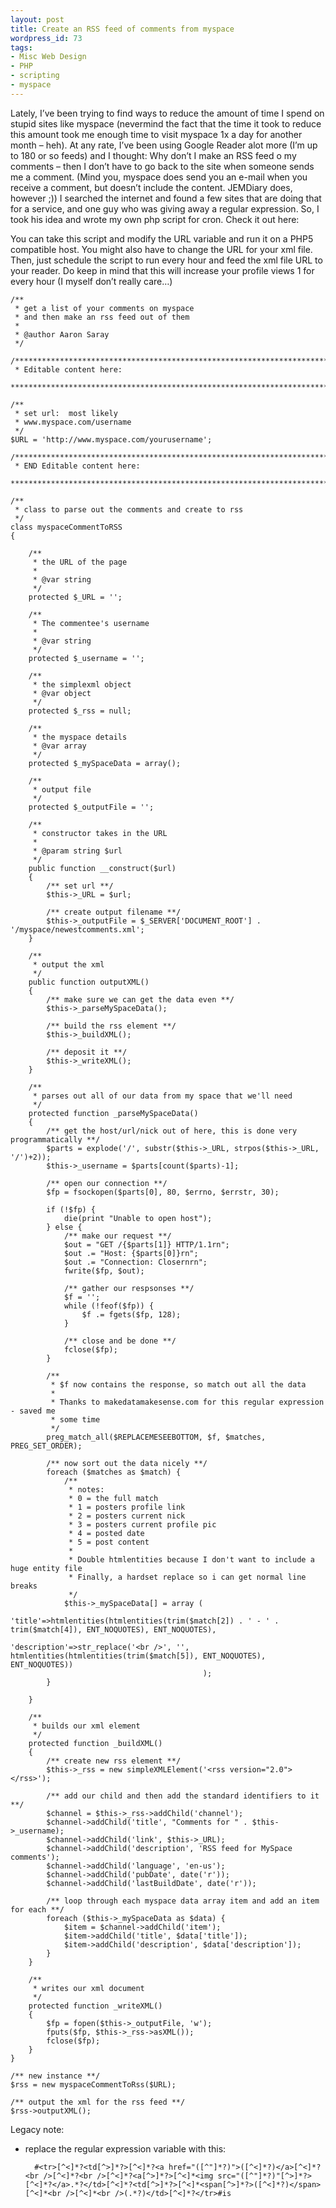 ```yaml
---
layout: post
title: Create an RSS feed of comments from myspace
wordpress_id: 73
tags:
- Misc Web Design
- PHP
- scripting
- myspace
---
```

Lately, I’ve been trying to find ways to reduce the amount of time I spend on stupid sites like myspace (nevermind the fact that the time it took to reduce this amount took me enough time to visit myspace 1x a day for another month – heh). At any rate, I’ve been using Google Reader alot more (I’m up to 180 or so feeds) and I thought: Why don’t I make an RSS feed o my comments – then I don’t have to go back to the site when someone sends me a comment. (Mind you, myspace does send you an e-mail when you receive a comment, but doesn’t include the content. JEMDiary does, however ;)) I searched the internet and found a few sites that are doing that for a service, and one guy who was giving away a regular expression. So, I took his idea and wrote my own php script for cron. Check it out here:

You can take this script and modify the URL variable and run it on a PHP5 compatible host. You might also have to change the URL for your xml file. Then, just schedule the script to run every hour and feed the xml file URL to your reader. Do keep in mind that this will increase your profile views 1 for every hour (I myself don’t really care…)

```php?start_inline=1
/**
 * get a list of your comments on myspace
 * and then make an rss feed out of them
 *
 * @author Aaron Saray
 */
 
/***********************************************************************************
 * Editable content here:
 **********************************************************************************/
 
/**
 * set url:  most likely
 * www.myspace.com/username
 */
$URL = 'http://www.myspace.com/yourusername';
 
/***********************************************************************************
 * END Editable content here:
 **********************************************************************************/
 
/**
 * class to parse out the comments and create to rss
 */
class myspaceCommentToRSS
{
 
    /**
     * the URL of the page
     *
     * @var string
     */
    protected $_URL = '';
 
    /**
     * The commentee's username
     *
     * @var string
     */
    protected $_username = '';
 
    /**
     * the simplexml object
     * @var object
     */
    protected $_rss = null;
 
    /**
     * the myspace details
     * @var array
     */
    protected $_mySpaceData = array();
 
    /**
     * output file
     */
    protected $_outputFile = '';
 
    /**
     * constructor takes in the URL
     *
     * @param string $url
     */
    public function __construct($url)
    {
        /** set url **/
        $this->_URL = $url;
 
        /** create output filename **/
        $this->_outputFile = $_SERVER['DOCUMENT_ROOT'] . '/myspace/newestcomments.xml';
    }
 
    /**
     * output the xml
     */
    public function outputXML()
    {
        /** make sure we can get the data even **/
        $this->_parseMySpaceData();
 
        /** build the rss element **/
        $this->_buildXML();
 
        /** deposit it **/
        $this->_writeXML();
    }
 
    /**
     * parses out all of our data from my space that we'll need
     */
    protected function _parseMySpaceData()
    {
        /** get the host/url/nick out of here, this is done very programmatically **/
        $parts = explode('/', substr($this->_URL, strpos($this->_URL, '/')+2));
        $this->_username = $parts[count($parts)-1];
 
        /** open our connection **/
        $fp = fsockopen($parts[0], 80, $errno, $errstr, 30);
 
        if (!$fp) {
            die(print "Unable to open host");
        } else {
            /** make our request **/
            $out = "GET /{$parts[1]} HTTP/1.1rn";
            $out .= "Host: {$parts[0]}rn";
            $out .= "Connection: Closernrn";
            fwrite($fp, $out);
 
            /** gather our respsonses **/
            $f = '';
            while (!feof($fp)) {
                $f .= fgets($fp, 128);
            }
 
            /** close and be done **/
            fclose($fp);
        }
 
        /**
         * $f now contains the response, so match out all the data
         *
         * Thanks to makedatamakesense.com for this regular expression - saved me
         * some time
         */
        preg_match_all($REPLACEMESEEBOTTOM, $f, $matches, PREG_SET_ORDER);
 
        /** now sort out the data nicely **/
        foreach ($matches as $match) {
            /**
             * notes:
             * 0 = the full match
             * 1 = posters profile link
             * 2 = posters current nick
             * 3 = posters current profile pic
             * 4 = posted date
             * 5 = post content
             *
             * Double htmlentities because I don't want to include a huge entity file
             * Finally, a hardset replace so i can get normal line breaks
             */
            $this->_mySpaceData[] = array (
                                            'title'=>htmlentities(htmlentities(trim($match[2]) . ' - ' . trim($match[4]), ENT_NOQUOTES), ENT_NOQUOTES),
                                            'description'=>str_replace('<br />', '', htmlentities(htmlentities(trim($match[5]), ENT_NOQUOTES), ENT_NOQUOTES))
                                           );
        }
 
    }
 
    /**
     * builds our xml element
     */
    protected function _buildXML()
    {
        /** create new rss element **/
        $this->_rss = new simpleXMLElement('<rss version="2.0"></rss>');
 
        /** add our child and then add the standard identifiers to it **/
        $channel = $this->_rss->addChild('channel');
        $channel->addChild('title', "Comments for " . $this->_username);
        $channel->addChild('link', $this->_URL);
        $channel->addChild('description', 'RSS feed for MySpace comments');
        $channel->addChild('language', 'en-us');
        $channel->addChild('pubDate', date('r'));
        $channel->addChild('lastBuildDate', date('r'));
 
        /** loop through each myspace data array item and add an item for each **/
        foreach ($this->_mySpaceData as $data) {
            $item = $channel->addChild('item');
            $item->addChild('title', $data['title']);
            $item->addChild('description', $data['description']);
        }
    }
 
    /**
     * writes our xml document
     */
    protected function _writeXML()
    {
        $fp = fopen($this->_outputFile, 'w');
        fputs($fp, $this->_rss->asXML());
        fclose($fp);
    }
}
 
/** new instance **/
$rss = new myspaceCommentToRss($URL);
 
/** output the xml for the rss feed **/
$rss->outputXML();
```

Legacy note: 

* replace the regular expression variable with this:

        #<tr>[^<]*?<td[^>]*?>[^<]*?<a href="([^"]*?)">([^<]*?)</a>[^<]*?<br />[^<]*?<br />[^<]*?<a[^>]*?>[^<]*<img src="([^"]*?)"[^>]*?>[^<]*?</a>.*?</td>[^<]*?<td[^>]*?>[^<]*<span[^>]*?>([^<]*?)</span>[^<]*<br />[^<]*<br />(.*?)</td>[^<]*?</tr>#is

